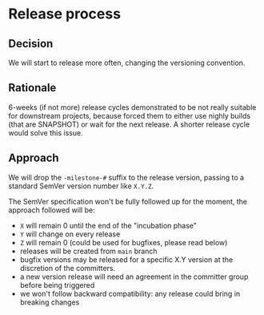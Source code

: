# Release process

## Decision

We will start to release more often, changing the versioning convention.

## Rationale

6-weeks (if not more) release cycles demonstrated to be not really suitable for downstream projects, because forced them
to either use nighly builds (that are SNAPSHOT) or wait for the next release.
A shorter release cycle would solve this issue.

## Approach

We will drop the `-milestone-#` suffix to the release version, passing to a standard SemVer version number like `X.Y.Z`.

The SemVer specification won't be fully followed up for the moment, the approach followed will be:
- `X` will remain 0 until the end of the "incubation phase"
- `Y` will change on every release
- `Z` will remain 0 (could be used for bugfixes, please read below)
- releases will be created from `main` branch
- bugfix versions may be released for a specific X.Y version at the discretion of the committers.
- a new version release will need an agreement in the committer group before being triggered
- we won't follow backward compatibility: any release could bring in breaking changes
